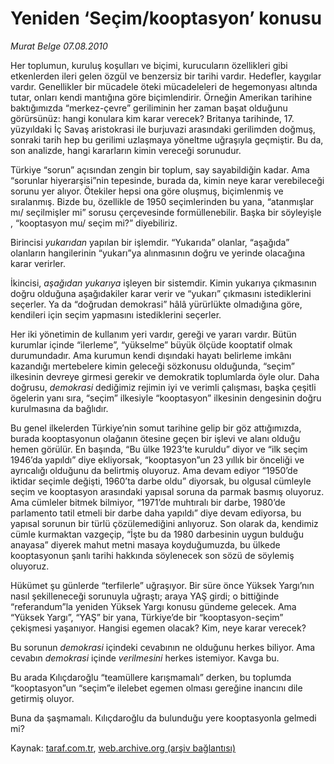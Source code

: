 # Yeniden ‘Seçim/kooptasyon’ konusu

*Murat Belge 07.08.2010*

<div class="yazi"><p>Her toplumun, kuruluş koşulları ve biçimi, kurucuların özellikleri gibi etkenlerden ileri gelen özgül ve benzersiz bir tarihi vardır. Hedefler, kaygılar vardır. Genellikler bir mücadele öteki mücadeleleri de hegemonyası altında tutar, onları kendi mantığına göre biçimlendirir. Örneğin Amerikan tarihine baktığımızda “merkez-çevre” geriliminin her zaman başat olduğunu görürsünüz: hangi konulara kim karar verecek? Britanya tarihinde, 17. yüzyıldaki İç Savaş aristokrasi ile burjuvazi arasındaki gerilimden doğmuş, sonraki tarih hep bu gerilimi uzlaşmaya yöneltme uğraşıyla geçmiştir. Bu da, son analizde, hangi kararların kimin vereceği sorunudur.</p>
<p>Türkiye “sorun” açısından zengin bir toplum, say sayabildiğin kadar. Ama “sorunlar hiyerarşisi”nin tepesinde, burada da, kimin neye karar verebileceği sorunu yer alıyor. Ötekiler hepsi ona göre oluşmuş, biçimlenmiş ve sıralanmış. Bizde bu, özellikle de 1950 seçimlerinden bu yana, “atanmışlar mı/ seçilmişler mi” sorusu çerçevesinde formüllenebilir. Başka bir söyleyişle , “kooptasyon mu/ seçim mi?” diyebiliriz.</p>
<p>Birincisi <i>yukarıdan</i> yapılan bir işlemdir. “Yukarıda” olanlar, “aşağıda” olanların hangilerinin “yukarı”ya alınmasının doğru ve yerinde olacağına karar verirler.</p>
<p>İkincisi, <i>aşağıdan yukarıya</i> işleyen bir sistemdir. Kimin yukarıya çıkmasının doğru olduğuna aşağıdakiler karar verir ve “yukarı” çıkmasını istediklerini seçerler. Ya da “doğrudan demokrasi” hâlâ yürürlükte olmadığına göre, kendileri için seçim yapmasını istediklerini seçerler.</p>
<p>Her iki yönetimin de kullanım yeri vardır, gereği ve yararı vardır. Bütün kurumlar içinde “ilerleme”, “yükselme” büyük ölçüde kooptatif olmak durumundadır. Ama kurumun kendi dışındaki hayatı belirleme imkânı kazandığı mertebelere kimin geleceği sözkonusu olduğunda, “seçim” ilkesinin devreye girmesi gerekir ve demokratik toplumlarda öyle olur. Daha doğrusu, <i>demokrasi</i> dediğimiz rejimin iyi ve verimli çalışması, başka çeşitli ögelerin yanı sıra, “seçim” ilkesiyle “kooptasyon” ilkesinin dengesinin doğru kurulmasına da bağlıdır.</p>
<p>Bu genel ilkelerden Türkiye’nin somut tarihine gelip bir göz attığımızda, burada kooptasyonun olağanın ötesine geçen bir işlevi ve alanı olduğu hemen görülür. En başında, “Bu ülke 1923’te kuruldu” diyor ve “ilk seçim 1946’da yapıldı” diye ekliyorsak, “kooptasyon”un 23 yıllık bir önceliği ve ayrıcalığı olduğunu da belirtmiş oluyoruz. Ama devam ediyor “1950’de iktidar seçimle değişti, 1960’ta darbe oldu” diyorsak, bu olgusal cümleyle seçim ve kooptasyon arasındaki yapısal soruna da parmak basmış oluyoruz. Ama cümleler bitmek bilmiyor, “1971’de muhtıralı bir darbe, 1980’de parlamento tatil etmeli bir darbe daha yapıldı” diye devam ediyorsa, bu yapısal sorunun bir türlü çözülemediğini anlıyoruz. Son olarak da, kendimiz cümle kurmaktan vazgeçip, “İşte bu da 1980 darbesinin uygun bulduğu anayasa” diyerek mahut metni masaya koyduğumuzda, bu ülkede kooptasyonun şanlı tarihi hakkında söylenecek son sözü de söylemiş oluyoruz.</p>
<p>Hükümet şu günlerde “terfilerle” uğraşıyor. Bir süre önce Yüksek Yargı’nın nasıl şekilleneceği sorunuyla uğraştı; araya YAŞ girdi; o bittiğinde “referandum”la yeniden Yüksek Yargı konusu gündeme gelecek. Ama “Yüksek Yargı”, “YAŞ” bir yana, Türkiye’de bir “kooptasyon-seçim” çekişmesi yaşanıyor. Hangisi egemen olacak? Kim, neye karar verecek?</p>
<p>Bu sorunun <i>demokrasi</i> içindeki cevabının ne olduğunu herkes biliyor. Ama cevabın <i>demokrasi</i> içinde <i>verilmesini</i> herkes istemiyor. Kavga bu.</p>
<p>Bu arada Kılıçdaroğlu “teamüllere karışmamalı” derken, bu toplumda “kooptasyon”un “seçim”e ilelebet egemen olması gereğine inancını dile getirmiş oluyor.</p>
<p>Buna da şaşmamalı. Kılıçdaroğlu da bulunduğu yere kooptasyonla gelmedi mi?<b> </b></p></div>

Kaynak: [taraf.com.tr](http://www.taraf.com.tr:80/murat-belge/makale-yeniden-secim-kooptasyon-konusu.htm), [web.archive.org (arşiv bağlantısı)](http://web.archive.org/web/20100817193005/http://www.taraf.com.tr:80/murat-belge/makale-yeniden-secim-kooptasyon-konusu.htm)
